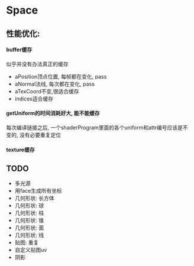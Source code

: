 # Space

## 性能优化:

#### buffer缓存
似乎并没有办法真正的缓存
- aPosition顶点位置, 每帧都在变化, pass
- aNormal法线, 每次都在变化, pass
- aTexCoord不变,很适合缓存
- indices适合缓存


#### getUniform的时间消耗好大, 能不能缓存
每次编译链接之后, 一个shaderProgram里面的各个uniform和attr编号应该是不变的, 没有必要重复定位

#### texture缓存


## TODO

- 多光源
- 用face生成所有坐标
- 几何形状: 长方体
- 几何形状: 球
- 几何形状: 柱
- 几何形状: 锥
- 几何形状: 面
- 几何形状: 线
- 贴图: 重复
- 自定义贴图uv
- 阴影
